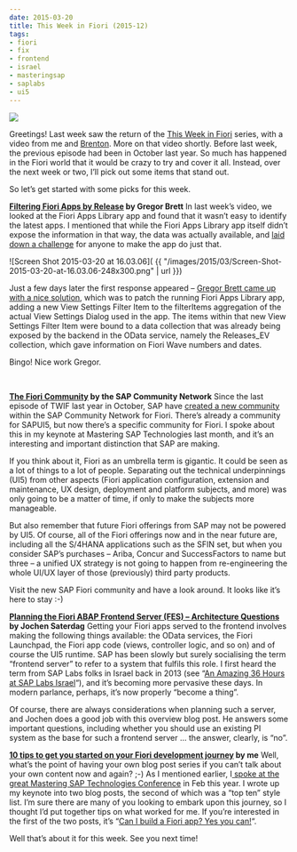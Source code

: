 ```yaml
---
date: 2015-03-20
title: This Week in Fiori (2015-12)
tags:
- fiori
- fix
- frontend
- israel
- masteringsap
- saplabs
- ui5
---
```



![](http://scn.sap.com/community/image/2599/1.png?a=390268)

Greetings! Last week saw the return of the [This Week in Fiori](/category/twif/) series, with a video from me and [Brenton](https://callaghan001.wordpress.com). More on that video shortly. Before last week, the previous episode had been in October last year. So much has happened in the Fiori world that it would be crazy to try and cover it all. Instead, over the next week or two, I’ll pick out some items that stand out.

So let’s get started with some picks for this week.

**[Filtering Fiori Apps by Release](http://gregorbrett.blogspot.co.uk/2015/03/ive-just-watched-this-interesting-video.html) by Gregor Brett**
 In last week’s video, we looked at the Fiori Apps Library app and found that it wasn’t easy to identify the latest apps. I mentioned that while the Fiori Apps Library app itself didn’t expose the information in that way, the data was actually available, and [laid down a challenge](https://youtu.be/LanZx1W2yqI#t=18m10s) for anyone to make the app do just that.

![Screen Shot 2015-03-20 at 16.03.06]( {{ "/images/2015/03/Screen-Shot-2015-03-20-at-16.03.06-248x300.png" | url }})

Just a few days later the first response appeared – [Gregor Brett came up with a nice solution](http://gregorbrett.blogspot.co.uk/2015/03/ive-just-watched-this-interesting-video.html), which was to patch the running Fiori Apps Library app, adding a new View Settings Filter Item to the filterItems aggregation of the actual View Settings Dialog used in the app. The items within that new View Settings Filter Item were bound to a data collection that was already being exposed by the backend in the OData service, namely the Releases_EV collection, which gave information on Fiori Wave numbers and dates.

Bingo! Nice work Gregor.

 

**[The Fiori Community](http://scn.sap.com/community/fiori) by the SAP Community Network**
Since the last episode of TWIF last year in October, SAP have [created a new community](http://scn.sap.com/community/fiori/blog/2015/02/25/sap-fiori--the-new-community-space-in-scn) within the SAP Community Network for Fiori. There’s already a community for SAPUI5, but now there’s a specific community for Fiori. I spoke about this in my keynote at Mastering SAP Technologies last month, and it’s an interesting and important distinction that SAP are making.

If you think about it, Fiori as an umbrella term is gigantic. It could be seen as a lot of things to a lot of people. Separating out the technical underpinnings (UI5) from other aspects (Fiori application configuration, extension and maintenance, UX design, deployment and platform subjects, and more) was only going to be a matter of time, if only to make the subjects more manageable.

But also remember that future Fiori offerings from SAP may not be powered by UI5. Of course, all of the Fiori offerings now and in the near future are, including all the S/4HANA applications such as the SFIN set, but when you consider SAP’s purchases – Ariba, Concur and SuccessFactors to name but three – a unified UX strategy is not going to happen from re-engineering the whole UI/UX layer of those (previously) third party products.

Visit the new SAP Fiori community and have a look around. It looks like it’s here to stay :-)

**[Planning the Fiori ABAP Frontend Server (FES) – Architecture Questions](http://scn.sap.com/community/fiori/blog/2015/03/11/architectural-consideration-when-planning-the-fiori-abap-frontend-server-fes) by Jochen Saterdag**
Getting your Fiori apps served to the frontend involves making the following things available: the OData services, the Fiori Launchpad, the Fiori app code (views, controller logic, and so on) and of course the UI5 runtime. SAP has been slowly but surely socialising the term “frontend server” to refer to a system that fulfils this role. I first heard the term from SAP Labs folks in Israel back in 2013 (see “[An Amazing 36 Hours at SAP Labs Israel](http://scn.sap.com/people/dj.adams/blog/2013/10/03/an-amazing-36-hours-at-sap-labs-israel)“), and it’s becoming more pervasive these days. In modern parlance, perhaps, it’s now properly “become a thing”.

Of course, there are always considerations when planning such a server, and Jochen does a good job with this overview blog post. He answers some important questions, including whether you should use an existing PI system as the base for such a frontend server … the answer, clearly, is “no”.

**[10 tips to get you started on your Fiori development journey](http://www.bluefinsolutions.com/Blogs/DJ-Adams/March-2015/10-tips-to-get-you-started-on-your-Fiori-developme/) by me**
Well, what’s the point of having your own blog post series if you can’t talk about your own content now and again? ;-) As I mentioned earlier, I[ spoke at the great Mastering SAP Technologies Conference](/blog/posts/2015/02/16/speaking-at-mastering-sap-technologies/) in Feb this year. I wrote up my keynote into two blog posts, the second of which was a “top ten” style list. I’m sure there are many of you looking to embark upon this journey, so I thought I’d put together tips on what worked for me. If you’re interested in the first of the two posts, it’s “[Can I build a Fiori app? Yes you can!](http://www.bluefinsolutions.com/Blogs/DJ-Adams/March-2015/Can-I-build-a-Fiori-app-Yes-you-can!/)“.

Well that’s about it for this week. See you next time!
